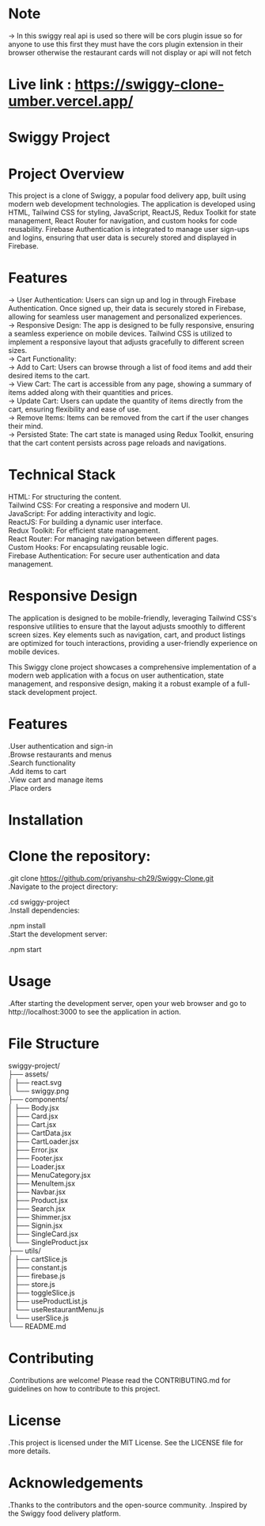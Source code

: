 # Note

-> In this swiggy real api is used so there will be cors plugin issue so for anyone to use this first they must have the cors plugin extension in their browser otherwise the restaurant cards will not display or api will not fetch

# Live link : https://swiggy-clone-umber.vercel.app/

# Swiggy Project

# Project Overview

This project is a clone of Swiggy, a popular food delivery app, built using modern web development technologies. The application is developed using HTML, Tailwind CSS for styling, JavaScript, ReactJS, Redux Toolkit for state management, React Router for navigation, and custom hooks for code reusability. Firebase Authentication is integrated to manage user sign-ups and logins, ensuring that user data is securely stored and displayed in Firebase.

# Features

-> User Authentication: Users can sign up and log in through Firebase Authentication. Once signed up, their data is securely stored in Firebase, allowing for seamless user management and personalized experiences.<br>
-> Responsive Design: The app is designed to be fully responsive, ensuring a seamless experience on mobile devices. Tailwind CSS is utilized to implement a responsive layout that adjusts gracefully to different screen sizes.<br>
-> Cart Functionality:<br>
-> Add to Cart: Users can browse through a list of food items and add their desired items to the cart.<br>
-> View Cart: The cart is accessible from any page, showing a summary of items added along with their quantities and prices.<br>
-> Update Cart: Users can update the quantity of items directly from the cart, ensuring flexibility and ease of use.<br>
-> Remove Items: Items can be removed from the cart if the user changes their mind.<br>
-> Persisted State: The cart state is managed using Redux Toolkit, ensuring that the cart content persists across page reloads and navigations.<br>

# Technical Stack

HTML: For structuring the content.<br>
Tailwind CSS: For creating a responsive and modern UI.<br>
JavaScript: For adding interactivity and logic.<br>
ReactJS: For building a dynamic user interface.<br>
Redux Toolkit: For efficient state management.<br>
React Router: For managing navigation between different pages.<br>
Custom Hooks: For encapsulating reusable logic.<br>
Firebase Authentication: For secure user authentication and data management.<br>

# Responsive Design

The application is designed to be mobile-friendly, leveraging Tailwind CSS's responsive utilities to ensure that the layout adjusts smoothly to different screen sizes. Key elements such as navigation, cart, and product listings are optimized for touch interactions, providing a user-friendly experience on mobile devices.

This Swiggy clone project showcases a comprehensive implementation of a modern web application with a focus on user authentication, state management, and responsive design, making it a robust example of a full-stack development project.

# Features

.User authentication and sign-in<br>
.Browse restaurants and menus<br>
.Search functionality<br>
.Add items to cart<br>
.View cart and manage items<br>
.Place orders<br>

# Installation

# Clone the repository:

.git clone https://github.com/priyanshu-ch29/Swiggy-Clone.git<br>
.Navigate to the project directory:<br>

.cd swiggy-project<br>
.Install dependencies:<br>

.npm install<br>
.Start the development server:<br>

.npm start<br>

# Usage

.After starting the development server, open your web browser and go to http://localhost:3000 to see the application in action.

# File Structure

swiggy-project/<br>
├── assets/<br>
│ ├── react.svg<br>
│ └── swiggy.png<br>
├── components/<br>
│ ├── Body.jsx<br>
│ ├── Card.jsx<br>
│ ├── Cart.jsx<br>
│ ├── CartData.jsx<br>
│ ├── CartLoader.jsx<br>
│ ├── Error.jsx<br>
│ ├── Footer.jsx<br>
│ ├── Loader.jsx<br>
│ ├── MenuCategory.jsx<br>
│ ├── MenuItem.jsx<br>
│ ├── Navbar.jsx<br>
│ ├── Product.jsx<br>
│ ├── Search.jsx<br>
│ ├── Shimmer.jsx<br>
│ ├── Signin.jsx<br>
│ ├── SingleCard.jsx<br>
│ └── SingleProduct.jsx<br>
├── utils/<br>
│ ├── cartSlice.js<br>
│ ├── constant.js<br>
│ ├── firebase.js<br>
│ ├── store.js<br>
│ ├── toggleSlice.js<br>
│ ├── useProductList.js<br>
│ └── useRestaurantMenu.js<br>
│ └── userSlice.js<br>
└── README.md<br>

# Contributing

.Contributions are welcome! Please read the CONTRIBUTING.md for guidelines on how to contribute to this project.

# License

.This project is licensed under the MIT License. See the LICENSE file for more details.

# Acknowledgements

.Thanks to the contributors and the open-source community.
.Inspired by the Swiggy food delivery platform.
